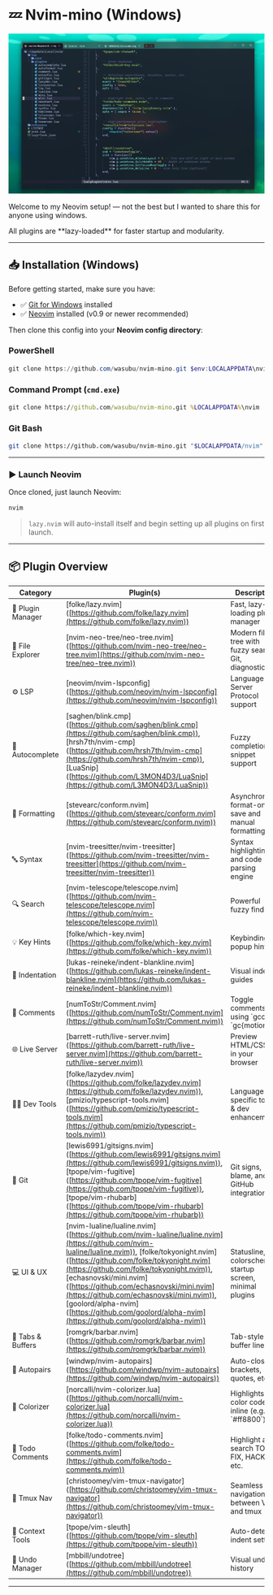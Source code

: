 # 💤 Nvim-mino (Windows)

![Screenshot](images/nvim-mino.png)

Welcome to my Neovim setup! — not the best but I wanted to share this for anyone using windows.

All plugins are \*\*lazy-loaded\*\* for faster startup and modularity.

---

## 📥 Installation (Windows)

Before getting started, make sure you have:

- ✅ [Git for Windows](https://git-scm.com/download/win) installed  
- ✅ [Neovim](https://neovim.io/) installed (v0.9 or newer recommended)

Then clone this config into your **Neovim config directory**:

### PowerShell

```powershell
git clone https://github.com/wasubu/nvim-mino.git $env:LOCALAPPDATA\nvim
```

### Command Prompt (`cmd.exe`)

```cmd
git clone https://github.com/wasubu/nvim-mino.git %LOCALAPPDATA%\nvim
```

### Git Bash

```bash
git clone https://github.com/wasubu/nvim-mino.git "$LOCALAPPDATA/nvim"
```

---

### ▶️ Launch Neovim

Once cloned, just launch Neovim:

```sh
nvim
```

> `lazy.nvim` will auto-install itself and begin setting up all plugins on first launch.

---

## 📦 Plugin Overview

| Category | Plugin(s) | Description |
| --- | --- | --- |
| 🔌 Plugin Manager | \[folke/lazy.nvim\]([https://github.com/folke/lazy.nvim](https://github.com/folke/lazy.nvim)) | Fast, lazy-loading plugin manager |
| 📁 File Explorer | \[nvim-neo-tree/neo-tree.nvim\]([https://github.com/nvim-neo-tree/neo-tree.nvim](https://github.com/nvim-neo-tree/neo-tree.nvim)) | Modern file tree with fuzzy search, Git, diagnostics |
| ⚙️ LSP | \[neovim/nvim-lspconfig\]([https://github.com/neovim/nvim-lspconfig](https://github.com/neovim/nvim-lspconfig)) | Language Server Protocol support |
| 🧠 Autocomplete | \[saghen/blink.cmp\]([https://github.com/saghen/blink.cmp](https://github.com/saghen/blink.cmp)), \[hrsh7th/nvim-cmp\]([https://github.com/hrsh7th/nvim-cmp](https://github.com/hrsh7th/nvim-cmp)), \[LuaSnip\]([https://github.com/L3MON4D3/LuaSnip](https://github.com/L3MON4D3/LuaSnip)) | Fuzzy completion, snippet support |
| 🧼 Formatting | \[stevearc/conform.nvim\]([https://github.com/stevearc/conform.nvim](https://github.com/stevearc/conform.nvim)) | Asynchronous format-on-save and manual formatting |
| 🔤 Syntax | \[nvim-treesitter/nvim-treesitter\]([https://github.com/nvim-treesitter/nvim-treesitter](https://github.com/nvim-treesitter/nvim-treesitter)) | Syntax highlighting and code parsing engine |
| 🔍 Search | \[nvim-telescope/telescope.nvim\]([https://github.com/nvim-telescope/telescope.nvim](https://github.com/nvim-telescope/telescope.nvim)) | Powerful fuzzy finder UI |
| 💡 Key Hints | \[folke/which-key.nvim\]([https://github.com/folke/which-key.nvim](https://github.com/folke/which-key.nvim)) | Keybinding popup hints |
| 📐 Indentation | \[lukas-reineke/indent-blankline.nvim\]([https://github.com/lukas-reineke/indent-blankline.nvim](https://github.com/lukas-reineke/indent-blankline.nvim)) | Visual indent guides |
| 💬 Comments | \[numToStr/Comment.nvim\]([https://github.com/numToStr/Comment.nvim](https://github.com/numToStr/Comment.nvim)) | Toggle comments using \`gcc\`, \`gc{motion}\` |
| 🌐 Live Server | \[barrett-ruth/live-server.nvim\]([https://github.com/barrett-ruth/live-server.nvim](https://github.com/barrett-ruth/live-server.nvim)) | Preview HTML/CSS/JS in your browser |
| 🧑‍💻 Dev Tools | \[folke/lazydev.nvim\]([https://github.com/folke/lazydev.nvim](https://github.com/folke/lazydev.nvim)), \[pmizio/typescript-tools.nvim\]([https://github.com/pmizio/typescript-tools.nvim](https://github.com/pmizio/typescript-tools.nvim)) | Language-specific tools & dev enhancements |
| 🧾 Git | \[lewis6991/gitsigns.nvim\]([https://github.com/lewis6991/gitsigns.nvim](https://github.com/lewis6991/gitsigns.nvim)), \[tpope/vim-fugitive\]([https://github.com/tpope/vim-fugitive](https://github.com/tpope/vim-fugitive)), \[tpope/vim-rhubarb\]([https://github.com/tpope/vim-rhubarb](https://github.com/tpope/vim-rhubarb)) | Git signs, blame, and GitHub integration |
| 💻 UI & UX | \[nvim-lualine/lualine.nvim\]([https://github.com/nvim-lualine/lualine.nvim](https://github.com/nvim-lualine/lualine.nvim)), \[folke/tokyonight.nvim\]([https://github.com/folke/tokyonight.nvim](https://github.com/folke/tokyonight.nvim)), \[echasnovski/mini.nvim\]([https://github.com/echasnovski/mini.nvim](https://github.com/echasnovski/mini.nvim)), \[goolord/alpha-nvim\]([https://github.com/goolord/alpha-nvim](https://github.com/goolord/alpha-nvim)) | Statusline, colorscheme, startup screen, minimal plugins |
| 📑 Tabs & Buffers | \[romgrk/barbar.nvim\]([https://github.com/romgrk/barbar.nvim](https://github.com/romgrk/barbar.nvim)) | Tab-style buffer line |
| 🔄 Autopairs | \[windwp/nvim-autopairs\]([https://github.com/windwp/nvim-autopairs](https://github.com/windwp/nvim-autopairs)) | Auto-close brackets, quotes, etc. |
| 🎨 Colorizer | \[norcalli/nvim-colorizer.lua\]([https://github.com/norcalli/nvim-colorizer.lua](https://github.com/norcalli/nvim-colorizer.lua)) | Highlights color codes inline (e.g., \`#ff8800\`) |
| 🧠 Todo Comments | \[folke/todo-comments.nvim\]([https://github.com/folke/todo-comments.nvim](https://github.com/folke/todo-comments.nvim)) | Highlight and search TODO, FIX, HACK, etc. |
| 🧠 Tmux Nav | \[christoomey/vim-tmux-navigator\]([https://github.com/christoomey/vim-tmux-navigator](https://github.com/christoomey/vim-tmux-navigator)) | Seamless navigation between Vim and tmux |
| 🧠 Context Tools | \[tpope/vim-sleuth\]([https://github.com/tpope/vim-sleuth](https://github.com/tpope/vim-sleuth)) | Auto-detect indent settings |
| 💾 Undo Manager | \[mbbill/undotree\]([https://github.com/mbbill/undotree](https://github.com/mbbill/undotree)) | Visual undo history |

---


